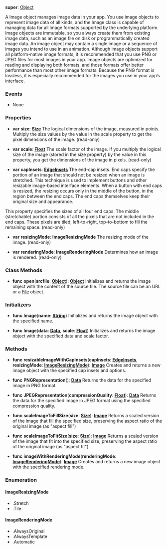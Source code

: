 **super**: [Object](Object.md)

A Image object manages image data in your app. You use image objects to represent image data of all kinds, and the Image class is capable of managing data for all image formats supported by the underlying platform. Image objects are immutable, so you always create them from existing image data, such as an image file on disk or programmatically created image data. An image object may contain a single image or a sequence of images you intend to use in an animation. Although image objects support all platform-native image formats, it is recommended that you use PNG or JPEG files for most images in your app. Image objects are optimized for reading and displaying both formats, and those formats offer better performance than most other image formats. Because the PNG format is lossless, it is especially recommended for the images you use in your app’s interface.

### Events

* None

### Properties

* **var** **size**: **[Size](size.md)**
The logical dimensions of the image, measured in points. Multiply the size values by the value in the scale property to get the pixel dimensions of the image. \(read-only\)

* **var** **scale**: **[Float](../gravity/types.md)**
The scale factor of the image. If you multiply the logical size of the image (stored in the size property) by the value in this property, you get the dimensions of the image in pixels. \(read-only\)

* **var** **capInsets**: **[EdgeInsets](edgeinsets.md)**
The end-cap insets. End caps specify the portion of an image that should not be resized when an image is stretched. This technique is used to implement buttons and other resizable image-based interface elements. When a button with end caps is resized, the resizing occurs only in the middle of the button, in the region between the end caps. The end caps themselves keep their original size and appearance.

This property specifies the sizes of all four end caps. The middle (stretchable) portion consists of all the pixels that are not included in the end caps. These pixels are tiled, left-to-right, top-to-bottom to fill the remaining space. \(read-only\)

* **var** **resizingMode**: **ImageResizingMode**
The resizing mode of the image. \(read-only\)

* **var** **renderingMode**: **ImageRenderingMode**
Determines how an image is rendered. \(read-only\)



### Class Methods

* **func** **open**(**srcfile**: <strong>[Object](../gravity/types.md)</strong>): <strong>[Object](../gravity/types.md)</strong> 
Initializes and returns the image object with the content of the source file. The source file can be an URL or a <a href="File.html">File</a> object.



### Initializers

* **func** **Image**(**name**: <strong>[String](../gravity/types.md)</strong>)
Initializes and returns the image object with the specified name.

* **func** **Image**(**data**: <strong>[Data](data.md)</strong>, **scale**: <strong>[Float](../gravity/types.md)</strong>)
Initializes and returns the image object with the specified data and scale factor. 



### Methods

* **func** **resizableImageWithCapInsets**(**capInsets**: <strong>[EdgeInsets](edgeinsets.md)</strong>, **resizingMode**: <strong><a href="#_enum_ImageResizingMode">ImageResizingMode</a></strong>): <strong>[Image](image.md)</strong> 
Creates and returns a new image object with the specified cap insets and options.

* **func** **PNGRepresentation**(): <strong>[Data](data.md)</strong> 
Returns the data for the specified image in PNG format.

* **func** **JPEGRepresentation**(**compressionQuality**: <strong>[Float](../gravity/types.md)</strong>): <strong>[Data](data.md)</strong> 
Returns the data for the specified image in JPEG format using the specified compression quality.

* **func** **scaleImageToFillSize**(**size**: <strong>[Size](size.md)</strong>): <strong>[Image](image.md)</strong> 
Returns a scaled version of the image that fill the specified size, preserving the aspect ratio of the original image (as "aspect fill")

* **func** **scaleImageToFitSize**(**size**: <strong>[Size](size.md)</strong>): <strong>[Image](image.md)</strong> 
Returns a scaled version of the image that fit into the specified size, preserving the aspect ratio of the original image (as "aspect fit")

* **func** **imageWithRenderingMode**(**renderingMode**: <strong><a href="#_enum_ImageRenderingMode">ImageRenderingMode</a></strong>): <strong>[Image](image.md)</strong> 
Creates and returns a new image object with the specified rendering mode.





### Enumeration

#### ImageResizingMode
 * .Stretch
 * .Tile

#### ImageRenderingMode
 * .AlwaysOriginal
 * .AlwaysTemplate
 * .Automatic



